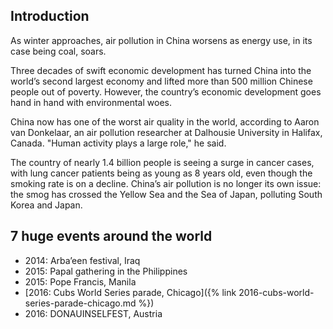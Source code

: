 ## Introduction

As winter approaches, air pollution in China worsens as energy use, in its case being coal, soars.

Three decades of swift economic development has turned China into the world’s second largest economy and lifted more than 500 million Chinese people out of poverty. However, the country’s economic development goes hand in hand with environmental woes.

China now has one of the worst air quality in the world, according to Aaron van Donkelaar, an air pollution researcher at Dalhousie University in Halifax, Canada. "Human activity plays a large role," he said.

The country of nearly 1.4 billion people is seeing a surge in cancer cases, with lung cancer patients being as young as 8 years old, even though the smoking rate is on a decline. China’s air pollution is no longer its own issue: the smog has crossed the Yellow Sea and the Sea of Japan, polluting South Korea and Japan.

## 7 huge events around the world

* 2014: Arba’een festival, Iraq
* 2015: Papal gathering in the Philippines
* 2015: Pope Francis, Manila
* [2016: Cubs World Series parade, Chicago]({% link 2016-cubs-world-series-parade-chicago.md %})
* 2016: DONAUINSELFEST, Austria

